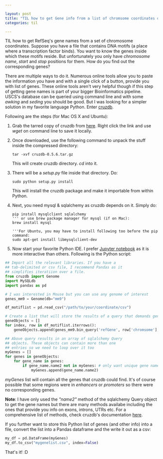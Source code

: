 ```yaml
---

layout: post
title: "TIL how to get Gene info from a list of chromsome coordinates of motifs"
categories: til

---
```


TIL how to get RefSeq's gene names from a set of chromosome coordinates. Suppose you have a file that contains DNA motifs (a place where a transcription factor binds). You want to know the genes inside which these motifs reside.  But unfortunately you only have *chromosome name*, *start* and *stop* positions for them. How do you find out the corresponding genes? 

There are multiple ways to do it. Numerous online tools allow you to paste the information you have and with a single click of a button, provide you with list of genes. These online tools aren't very helpful though if this step of getting gene names is part of your bigger Bioinformatics pipeline. USCS's database can be queried using command line and with some *awking* and *seding* you should be good.  But I was looking for a simpler solution in my favorite language Python. Enter [cruzdb](https://pypi.python.org/pypi/cruzdb). 

Following are the steps (for Mac OS X  and Ubuntu):

1. Grab the tarred copy of cruzdb from [here](https://pypi.python.org/pypi/cruzdb). Right click the link and use *wget* on command line to save it locally. 

2. Once downloaded, use the following command to unpack the stuff inside the compressed directory:

   ```shell
   tar -xvf cruzdb-0.5.6.tar.gz 
   ```

   This will create cruzdb directory. *cd* into it.

3. There will be a *setup.py* file inside that directory. Do: 

   ```shell
   sudo python setup.py install
   ```

    This will install the cruzdb package and make it importable from within   Python. 

4. Next, you need mysql & sqlalchemy as cruzdb depends on it. Simply do:

   ```shell
   pip install mysqlclient sqlalchemy
   ''' or use brew package manager for mysql (if on Mac):
   brew install mysql 

   '''For Ubuntu, you may have to install following too before the pip command: 
   sudo apt-get install libmysqlclient-dev
   ```

5.  Now start your favorite Python IDE. I prefer [Jupyter notebook](http://jupyter.org/) as it is  more interactive than others. Following is the Python script:

   ```python
   ## Import all the relevant libraries. If you have a 
   ## tab-delimited or csv file, I recommend Pandas as it 
   ## simplifies iteratiion over a file. 
   from cruzdb import Genome 
   import MySQLdb
   import pandas as pd

   # I was interested in Mouse but you can use any genome of interest
   genes_mm9 = Genome(db="mm9") 

   df_motiflist = pd.read_csv("/path/to/your/coordinate/csv")

   # Create a list that will store the results of a query that demands gene names based on 3 parameters
   geneObjects = []  
   for index, row in df_motiflist.iterrows():
       geneObjects.append(genes_mm9.bin_query('refGene', row['chromsome'],int(row['start']),int(row['stop'])))

   ## Above query results in an array of sqlalchemy Query
   ## objects. These objects can contain more than one 
   ## entries so we need to loop over it too
   myGenes = [] 
   for genes in geneObjects:
       for gene_name in genes:
           if gene_name.name2 not in myGenes: # only want unique gene names in the final list
               myGenes.append(gene_name.name2)
   ```

   *myGenes* list will contain all the genes that cruzdb could find. It's of course possible that some regions were in *enhancers* or *promoters* so there were no corresponding genes. 

   **Note**: I have only used the *"name2"* method of the sqlalchemy Query object to get the gene names but there are many methods availabe including the ones that provide you info on exons, introns, UTRs etc.  For a comprehensive list of methods, check cruzdb's documentation [here](http://pythonhosted.org/cruzdb/). 

If you further want to store this Python list of genes (and other info) into a file, convert the list into a Pandas dataframe and the write it out as a csv: 

```python
my_df = pd.DataFrame(myGenes)
my_df.to_csv("mygenelist.csv", index=False)
```

That's it! :D